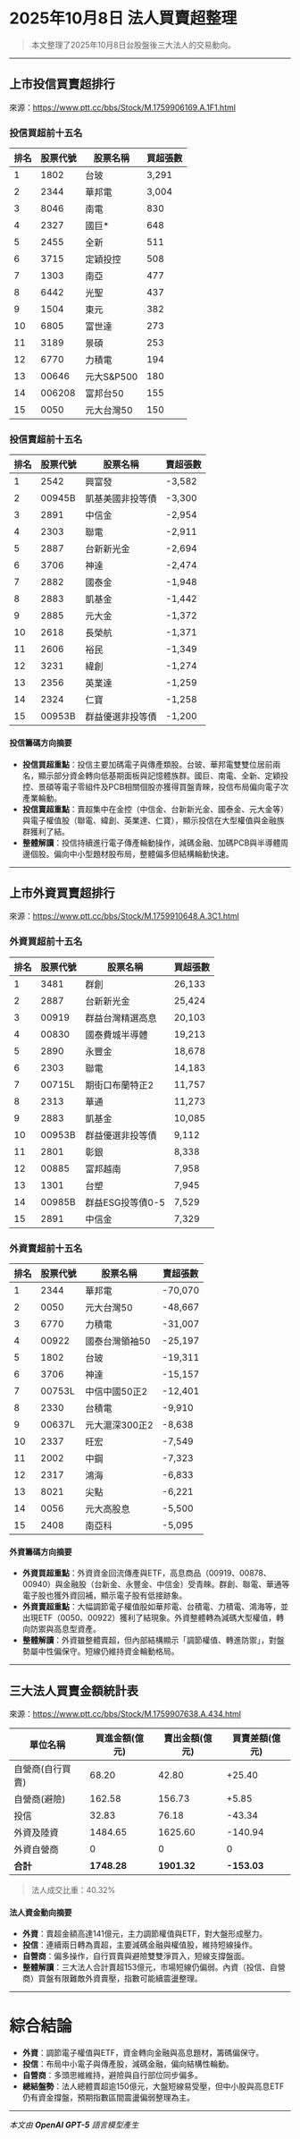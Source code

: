 # 2025年10月8日 法人買賣超整理

> 本文整理了2025年10月8日台股盤後三大法人的交易動向。

---

## 上市投信買賣超排行
來源：<https://www.ptt.cc/bbs/Stock/M.1759906169.A.1F1.html>

### 投信買超前十五名
| 排名 | 股票代號 | 股票名稱   | 買超張數 |
|------|----------|------------|----------|
| 1 | 1802 | 台玻 | 3,291 |
| 2 | 2344 | 華邦電 | 3,004 |
| 3 | 8046 | 南電 | 830 |
| 4 | 2327 | 國巨* | 648 |
| 5 | 2455 | 全新 | 511 |
| 6 | 3715 | 定穎投控 | 508 |
| 7 | 1303 | 南亞 | 477 |
| 8 | 6442 | 光聖 | 437 |
| 9 | 1504 | 東元 | 382 |
| 10 | 6805 | 富世達 | 273 |
| 11 | 3189 | 景碩 | 253 |
| 12 | 6770 | 力積電 | 194 |
| 13 | 00646 | 元大S&P500 | 180 |
| 14 | 006208 | 富邦台50 | 155 |
| 15 | 0050 | 元大台灣50 | 150 |

### 投信賣超前十五名
| 排名 | 股票代號 | 股票名稱   | 賣超張數 |
|------|----------|------------|----------|
| 1 | 2542 | 興富發 | -3,582 |
| 2 | 00945B | 凱基美國非投等債 | -3,300 |
| 3 | 2891 | 中信金 | -2,954 |
| 4 | 2303 | 聯電 | -2,911 |
| 5 | 2887 | 台新新光金 | -2,694 |
| 6 | 3706 | 神達 | -2,474 |
| 7 | 2882 | 國泰金 | -1,948 |
| 8 | 2883 | 凱基金 | -1,442 |
| 9 | 2885 | 元大金 | -1,372 |
| 10 | 2618 | 長榮航 | -1,371 |
| 11 | 2606 | 裕民 | -1,349 |
| 12 | 3231 | 緯創 | -1,274 |
| 13 | 2356 | 英業達 | -1,259 |
| 14 | 2324 | 仁寶 | -1,258 |
| 15 | 00953B | 群益優選非投等債 | -1,200 |

#### 投信籌碼方向摘要
- **投信買超重點**：投信主要加碼電子與傳產類股。台玻、華邦電雙雙位居前兩名，顯示部分資金轉向低基期面板與記憶體族群。國巨、南電、全新、定穎投控、景碩等電子零組件及PCB相關個股亦獲得買盤青睞，投信布局偏向電子次產業輪動。  
- **投信賣超重點**：賣超集中在金控（中信金、台新新光金、國泰金、元大金等）與電子權值股（聯電、緯創、英業達、仁寶），顯示投信在大型權值與金融族群獲利了結。  
- **整體解讀**：投信持續進行電子傳產輪動操作，減碼金融、加碼PCB與半導體周邊個股。偏向中小型題材股布局，整體偏多但結構輪動快速。

---

## 上市外資買賣超排行
來源：<https://www.ptt.cc/bbs/Stock/M.1759910648.A.3C1.html>

### 外資買超前十五名
| 排名 | 股票代號 | 股票名稱   | 買超張數 |
|------|----------|------------|----------|
| 1 | 3481 | 群創 | 26,133 |
| 2 | 2887 | 台新新光金 | 25,424 |
| 3 | 00919 | 群益台灣精選高息 | 20,103 |
| 4 | 00830 | 國泰費城半導體 | 19,213 |
| 5 | 2890 | 永豐金 | 18,678 |
| 6 | 2303 | 聯電 | 14,183 |
| 7 | 00715L | 期街口布蘭特正2 | 11,757 |
| 8 | 2313 | 華通 | 11,273 |
| 9 | 2883 | 凱基金 | 10,085 |
| 10 | 00953B | 群益優選非投等債 | 9,112 |
| 11 | 2801 | 彰銀 | 8,338 |
| 12 | 00885 | 富邦越南 | 7,958 |
| 13 | 1301 | 台塑 | 7,945 |
| 14 | 00985B | 群益ESG投等債0-5 | 7,529 |
| 15 | 2891 | 中信金 | 7,329 |

### 外資賣超前十五名
| 排名 | 股票代號 | 股票名稱   | 賣超張數 |
|------|----------|------------|----------|
| 1 | 2344 | 華邦電 | -70,070 |
| 2 | 0050 | 元大台灣50 | -48,667 |
| 3 | 6770 | 力積電 | -31,007 |
| 4 | 00922 | 國泰台灣領袖50 | -25,197 |
| 5 | 1802 | 台玻 | -19,311 |
| 6 | 3706 | 神達 | -15,157 |
| 7 | 00753L | 中信中國50正2 | -12,401 |
| 8 | 2330 | 台積電 | -9,910 |
| 9 | 00637L | 元大滬深300正2 | -8,638 |
| 10 | 2337 | 旺宏 | -7,549 |
| 11 | 2002 | 中鋼 | -7,323 |
| 12 | 2317 | 鴻海 | -6,833 |
| 13 | 8021 | 尖點 | -6,221 |
| 14 | 0056 | 元大高股息 | -5,500 |
| 15 | 2408 | 南亞科 | -5,095 |

#### 外資籌碼方向摘要
- **外資買超重點**：外資資金回流傳產與ETF，高息商品（00919、00878、00940）與金融股（台新金、永豐金、中信金）受青睞。群創、聯電、華通等電子股也獲外資回補，顯示電子股有低接跡象。  
- **外資賣超重點**：大幅調節電子權值股如華邦電、台積電、力積電、鴻海等，並出現ETF（0050、00922）獲利了結現象。外資整體轉為減碼大型權值，轉向防禦與高息型資產。  
- **整體解讀**：外資雖整體賣超，但內部結構顯示「調節權值、轉進防禦」，對盤勢屬中性偏保守。短線仍維持資金輪動格局。

---

## 三大法人買賣金額統計表
來源：<https://www.ptt.cc/bbs/Stock/M.1759907638.A.434.html>

| 單位名稱           | 買進金額(億元) | 賣出金額(億元) | 買賣差額(億元) |
|--------------------|----------------|----------------|----------------|
| 自營商(自行買賣)   | 68.20 | 42.80 | +25.40 |
| 自營商(避險)       | 162.58 | 156.73 | +5.85 |
| 投信               | 32.83 | 76.18 | -43.34 |
| 外資及陸資         | 1484.65 | 1625.60 | -140.94 |
| 外資自營商         | 0 | 0 | 0 |
| **合計**           | **1748.28** | **1901.32** | **-153.03** |

> 法人成交比重：40.32%

#### 法人資金動向摘要
- **外資**：賣超金額高達141億元，主力調節權值與ETF，對大盤形成壓力。  
- **投信**：連續兩日轉為賣超，主要減碼金融與權值股，維持短線操作。  
- **自營商**：偏多操作，自行買賣與避險雙雙淨買入，短線支撐盤面。  
- **整體解讀**：三大法人合計賣超153億元，市場短線仍偏弱。內資（投信、自營商）買盤有限難敵外資賣壓，指數可能續震盪整理。

---

# 綜合結論
- **外資**：調節電子權值與ETF，資金轉向金融與高息題材，籌碼偏保守。  
- **投信**：布局中小電子與傳產股，減碼金融，偏向結構性輪動。  
- **自營商**：多頭思維維持，避險與自行部位同步偏多。  
- **總結盤勢**：法人總體賣超逾150億元，大盤短線易受壓，但中小股與高息ETF仍有資金撐盤，預期指數區間震盪偏弱整理為主。

---

*本文由 **OpenAI GPT-5** 語言模型產生*
